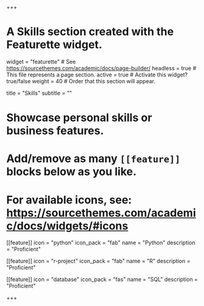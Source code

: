 +++
# A Skills section created with the Featurette widget.
widget = "featurette"  # See https://sourcethemes.com/academic/docs/page-builder/
headless = true  # This file represents a page section.
active = true  # Activate this widget? true/false
weight = 40  # Order that this section will appear.

title = "Skills"
subtitle = ""

# Showcase personal skills or business features.
# 
# Add/remove as many `[[feature]]` blocks below as you like.
# 
# For available icons, see: https://sourcethemes.com/academic/docs/widgets/#icons

[[feature]]
  icon = "python"
  icon_pack = "fab"
  name = "Python"
  description = "Proficient"  

[[feature]]
  icon = "r-project"
  icon_pack = "fab"
  name = "R"
  description = "Proficient"
  
[[feature]]
  icon = "database"
  icon_pack = "fas"
  name = "SQL"
  description = "Proficient"  

+++
